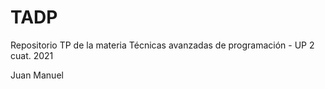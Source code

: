 # TADP
Repositorio TP de la materia Técnicas avanzadas de programación - UP 2 cuat. 2021

Juan Manuel

